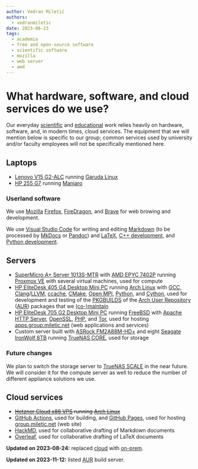 ```yaml
---
author: Vedran Miletić
authors:
  - vedranmiletic
date: 2023-06-23
tags:
  - academia
  - free and open-source software
  - scientific software
  - mozilla
  - web server
  - amd
---
```


# What hardware, software, and cloud services do we use?

Our everyday [scientific](../../projects.md) and [educational](../../teaching/index.md) work relies heavily on hardware, software, and, in modern times, cloud services. The equipment that we will mention below is specific to our group; common services used by university and/or faculty employees will not be specifically mentioned here.

<!-- more -->

## Laptops

- [Lenovo V15 G2-ALC](https://pcsupport.lenovo.com/us/en/products/laptops-and-netbooks/lenovo-v-series-laptops/v15-g2-alc) running [Garuda Linux](https://garudalinux.org/)
- [HP 255 G7](https://support.hp.com/us-en/product/hp-255-g7-notebook-pc/24381324) running [Manjaro](https://manjaro.org/)

### Userland software

We use [Mozilla](https://www.mozilla.org/) [Firefox](https://www.mozilla.org/firefox/), [FireDragon](https://forum.garudalinux.org/t/firedragon-librewolf-fork/5018), and [Brave](https://brave.com/) for web browing and development.

We use [Visual Studio Code](https://code.visualstudio.com/) for writing and editing [Markdown](https://code.visualstudio.com/docs/languages/markdown) (to be processed by [MkDocs](https://www.mkdocs.org/) or [Pandoc](https://pandoc.org/)) and [LaTeX](https://marketplace.visualstudio.com/items?itemName=James-Yu.latex-workshop), [C++ development](https://code.visualstudio.com/docs/languages/cpp), and [Python development](https://code.visualstudio.com/docs/languages/python).

## Servers

- [SuperMicro A+ Server 1013S-MTR](https://www.supermicro.com/en/Aplus/system/1U/1013/AS-1013S-MTR.cfm) with [AMD EPYC 7402P](https://www.amd.com/en/products/cpu/amd-epyc-7402P) running [Proxmox VE](https://www.proxmox.com/proxmox-ve) with several virtual machines, used for compute
- [HP EliteDesk 405 G4 Desktop Mini PC](https://support.hp.com/en-us/product/details/hp-prodesk-405-g4-desktop-mini-pc/26673038) running [Arch Linux](https://archlinux.org/) with [GCC](https://gcc.gnu.org/), [Clang](https://clang.llvm.org/)/[LLVM](https://llvm.org/), [ccache](https://ccache.dev/), [CMake](https://cmake.org/), [Open MPI](https://www.open-mpi.org/), [Python](https://www.python.org/), and [Cython](https://cython.org/), used for development and testing of the [PKGBUILDS](https://wiki.archlinux.org/title/PKGBUILD) of the [Arch User Repository](https://wiki.archlinux.org/title/Arch_User_Repository) ([AUR](https://aur.archlinux.org/)) packages that we [(co-)maintain](../../software.md#packaging)
- [HP EliteDesk 705 G2 Desktop Mini PC](https://support.hp.com/us-en/product/details/hp-elitedesk-705-g2-desktop-mini-pc/7633235) running [FreeBSD](https://www.freebsd.org/) with [Apache HTTP Server](https://httpd.apache.org/), [OpenSSL](https://www.openssl.org/), [PHP](https://www.php.net/), and [Tor](https://www.torproject.org/), used for hosting [apps.group.miletic.net](https://apps.group.miletic.net/) (web applications and services)
- Custom server built with [ASRock FM2A88M-HD+](https://www.asrock.com/mb/AMD/FM2A88M-HD+/index.asp) and eight [Seagate IronWolf 8TB](https://www.seagate.com/products/nas-drives/ironwolf-hard-drive/) running [TrueNAS CORE](https://www.truenas.com/truenas-core/), used for storage

### Future changes

We plan to switch the storage server to [TrueNAS SCALE](https://www.truenas.com/truenas-scale/) in the near future. We will consider it for the compute server as well to reduce the number of different appliance solutions we use.

## Cloud services

- ~~[Hetzner Cloud x86 VPS](https://www.hetzner.com/cloud) running [Arch Linux](https://archlinux.org/)~~
- [GitHub Actions](https://github.com/features/actions), used for building, and [GitHub Pages](https://pages.github.com/), used for hosting [group.miletic.net](../../../index.md) (web site)
- [HackMD](https://hackmd.io/), used for collaborative drafting of Markdown documents
- [Overleaf](https://www.overleaf.com/), used for collaborative drafting of LaTeX documents

**Updated on 2023-08-24:** replaced [cloud](https://en.wikipedia.org/wiki/Cloud_computing) with [on-prem](https://en.wikipedia.org/wiki/On-premises_software).

**Updated on 2023-11-12:** listed [AUR](https://en.wikipedia.org/wiki/Arch_Linux#Arch_User_Repository_(AUR)) build server.
